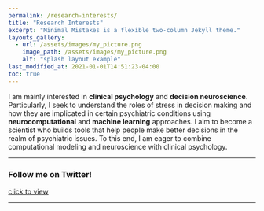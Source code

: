 ```yaml
---
permalink: /research-interests/
title: "Research Interests"
excerpt: "Minimal Mistakes is a flexible two-column Jekyll theme."
layouts_gallery:
  - url: /assets/images/my_picture.png
    image_path: /assets/images/my_picture.png
    alt: "splash layout example"
last_modified_at: 2021-01-01T14:51:23-04:00
toc: true
---
```


I am mainly interested in **clinical psychology** and **decision neuroscience**. Particularly, I seek to understand the roles of stress in decision making and how they are implicated in certain psychiatric conditions using **neurocomputational** and **machine learning** approaches. I aim to become a scientist who builds tools that help people make better decisions in the realm of psychiatric issues. To this end, I am eager to combine computational modeling and neuroscience with clinical psychology.

---

### Follow me on Twitter!

[click to view]("https://twitter.com/JeunghyunLee")

---
